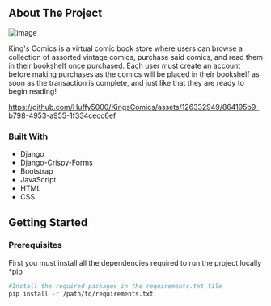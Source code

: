 ## About The Project
![image](https://github.com/Huffy5000/KingsComics/assets/126332949/d040302c-6751-41c4-a780-c39cac2dcea0)

King's Comics is a virtual comic book store where users can browse a collection of assorted vintage comics, purchase said comics, and read them in their bookshelf once purchased. Each user must create an account before making purchases as the comics will be placed in their bookshelf as soon as the transaction is complete, and just like that they are ready to begin reading! 


https://github.com/Huffy5000/KingsComics/assets/126332949/864195b9-b798-4953-a955-1f334cecc6ef


### Built With
* Django
* Django-Crispy-Forms
* Bootstrap
* JavaScript
* HTML
* CSS


## Getting Started

### Prerequisites
First you must install all the dependencies required to run the project locally 
*pip
```bash
#Install the required packages in the requirements.txt file
pip install -r /path/to/requirements.txt
```



